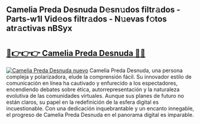 ## Camelia Preda Desnuda D𝚎sn𝚞dos filtr𝚊dos - Parts-w1I Vid𝚎os filtr𝚊dos - N𝚞evas f𝚘tos atr𝚊ctivas nBSyx

# <h2><a href="http://mbatjyc.tromn.icu/?c=Camelia+Preda+Desnuda">🔗👉👉👉 Camelia Preda Desnuda 🔗🔗</a></h2>

[![Camelia Preda Desnuda nuevo](https://i.imgur.com/pEAQMta.gif)](http://mbatjyc.tromn.icu/?c=Camelia+Preda+Desnuda)
Camelia Preda Desnuda, una persona compleja y polarizadora, elude la comprensión fácil. Su innovador estilo de comunicación en línea ha cautivado y enfurecido a los espectadores, encendiendo debates sobre ética, autorrepresentación y la naturaleza evolutiva de las comunidades virtuales. Aunque sus planes de futuro no están claros, su papel en la redefinición de la esfera digital es incuestionable. Con una dedicación inquebrantable y un encanto innegable, el progreso de Camelia Preda Desnuda en el panorama digital es imparable.
